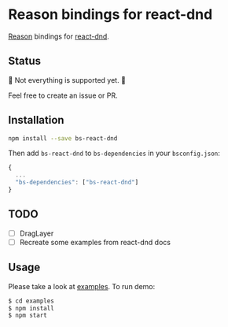 # Reason bindings for react-dnd

[Reason](https://reasonml.github.io/) bindings for [react-dnd](https://github.com/react-dnd/react-dnd).

## Status

🚧 Not everything is supported yet. 🚧

Feel free to create an issue or PR.

## Installation

```sh
npm install --save bs-react-dnd
```

Then add `bs-react-dnd` to `bs-dependencies` in your `bsconfig.json`:

```js
{
  ...
  "bs-dependencies": ["bs-react-dnd"]
}
```

## TODO

* [ ] DragLayer
* [ ] Recreate some examples from react-dnd docs

## Usage

Please take a look at [examples](https://github.com/ahrefs/bs-react-dnd/tree/master/examples).
To run demo:

```sh
$ cd examples
$ npm install
$ npm start
```
